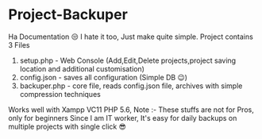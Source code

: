 # Project-Backuper
Ha Documentation 😒 I hate it too, Just make quite simple.
Project contains 3 Files
1. setup.php - Web Console (Add,Edit,Delete projects,project saving location and additional customisation)
2. config.json - saves all configuration (Simple DB 😉)
3. backuper.php - core file, reads config.json file, archives with simple compression techniques

Works well with Xampp VC11 PHP 5.6,
Note :- These stuffs are not for Pros, only for beginners
Since I am IT worker, It's easy for daily backups on multiple projects with single click  😎 
